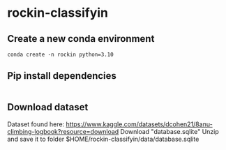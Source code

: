 # rockin-classifyin

## Create a new conda environment 
```
conda create -n rockin python=3.10
```

## Pip install dependencies
```

```

## Download dataset
Dataset found here: https://www.kaggle.com/datasets/dcohen21/8anu-climbing-logbook?resource=download
Download "database.sqlite"
Unzip and save it to folder $HOME/rockin-classifyin/data/database.sqlite
